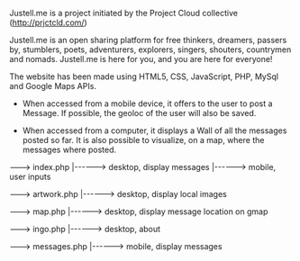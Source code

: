 Justell.me is a project initiated by the Project Cloud collective (http://prjctcld.com/)

Justell.me is an open sharing platform for free thinkers, dreamers, passers by, stumblers, poets, adventurers, explorers, singers, shouters, countrymen and nomads. 
Justell.me is here for you, and you are here for everyone!

The website has been made using HTML5, CSS, JavaScript, PHP, MySql and Google Maps APIs.

- When accessed from a mobile device, it offers to the user to post a Message.
  If possible, the geoloc of the user will also be saved.

- When accessed from a computer, it displays a Wall of all the messages posted so far.
  It is also possible to visualize, on a map,  where the messages where posted.

---> index.php
		|------> desktop, display messages
		|------> mobile, user inputs

---> artwork.php
		|------> desktop, display local images 

---> map.php
		|------> desktop, display message location on gmap

---> ingo.php
		|------> desktop, about

---> messages.php
		|------> mobile, display messages

